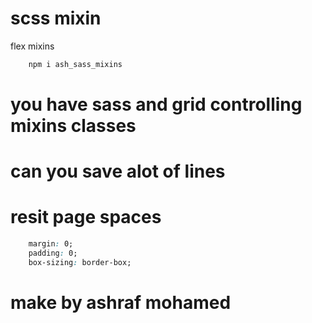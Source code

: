 <h1 text="center"> scss mixin </h1>
<p>flex mixins</p>

```sh
    npm i ash_sass_mixins
```

# you have sass and grid controlling mixins classes

# can you save alot of lines

# resit page spaces

```css
    margin: 0;
    padding: 0;
    box-sizing: border-box;
```

# make by ashraf mohamed